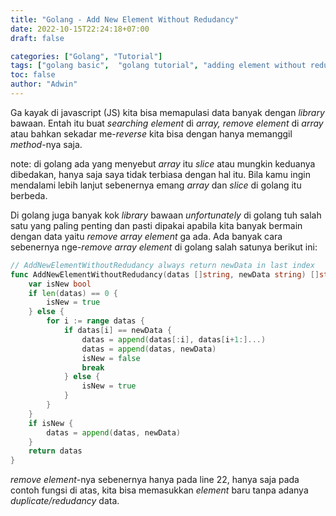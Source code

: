 ```yaml
---
title: "Golang - Add New Element Without Redudancy"
date: 2022-10-15T22:24:18+07:00
draft: false

categories: ["Golang", "Tutorial"]
tags: ["golang basic",  "golang tutorial", "adding element without redudancy", "menambahkan elemen tanpa duplikat"]
toc: false
author: "Adwin"
---
```

Ga kayak di javascript (JS) kita bisa memapulasi data banyak dengan *library* bawaan. Entah itu buat *searching element* di *array, remove element* di *array* atau bahkan sekadar me-*reverse* kita bisa dengan hanya memanggil *method*-nya saja. 

note: di golang ada yang menyebut *array* itu *slice* atau mungkin keduanya dibedakan, hanya saja saya tidak terbiasa dengan hal itu. Bila kamu ingin mendalami lebih lanjut sebenernya emang *array* dan *slice* di golang itu berbeda.

Di golang juga banyak kok *library* bawaan *unfortunately* di golang tuh salah satu yang paling penting dan pasti dipakai apabila kita banyak bermain dengan data yaitu *remove array element* ga ada. Ada banyak cara sebenernya nge-*remove array element* di golang salah satunya berikut ini:
```go
// AddNewElementWithoutRedudancy always return newData in last index
func AddNewElementWithoutRedudancy(datas []string, newData string) []string {
	var isNew bool
	if len(datas) == 0 {
		isNew = true
	} else {
		for i := range datas {
			if datas[i] == newData {
				datas = append(datas[:i], datas[i+1:]...)
				datas = append(datas, newData)
				isNew = false
				break
			} else {
				isNew = true
			}
		}
	}
	if isNew {
		datas = append(datas, newData)
	}
	return datas
}
```
*remove element*-nya sebenernya hanya pada line 22, hanya saja pada contoh fungsi di atas, kita bisa memasukkan *element* baru tanpa adanya *duplicate/redudancy* data.
